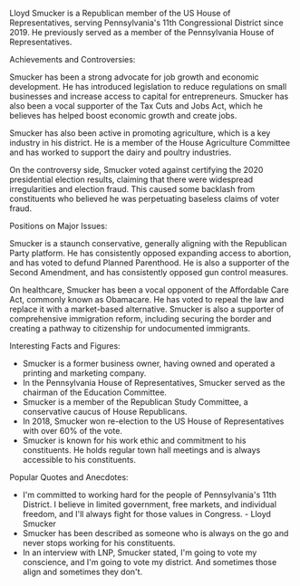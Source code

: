 Lloyd Smucker is a Republican member of the US House of Representatives, serving Pennsylvania's 11th Congressional District since 2019. He previously served as a member of the Pennsylvania House of Representatives.

Achievements and Controversies:

Smucker has been a strong advocate for job growth and economic development. He has introduced legislation to reduce regulations on small businesses and increase access to capital for entrepreneurs. Smucker has also been a vocal supporter of the Tax Cuts and Jobs Act, which he believes has helped boost economic growth and create jobs.

Smucker has also been active in promoting agriculture, which is a key industry in his district. He is a member of the House Agriculture Committee and has worked to support the dairy and poultry industries.

On the controversy side, Smucker voted against certifying the 2020 presidential election results, claiming that there were widespread irregularities and election fraud. This caused some backlash from constituents who believed he was perpetuating baseless claims of voter fraud.

Positions on Major Issues:

Smucker is a staunch conservative, generally aligning with the Republican Party platform. He has consistently opposed expanding access to abortion, and has voted to defund Planned Parenthood. He is also a supporter of the Second Amendment, and has consistently opposed gun control measures.

On healthcare, Smucker has been a vocal opponent of the Affordable Care Act, commonly known as Obamacare. He has voted to repeal the law and replace it with a market-based alternative. Smucker is also a supporter of comprehensive immigration reform, including securing the border and creating a pathway to citizenship for undocumented immigrants.

Interesting Facts and Figures:

- Smucker is a former business owner, having owned and operated a printing and marketing company.
- In the Pennsylvania House of Representatives, Smucker served as the chairman of the Education Committee.
- Smucker is a member of the Republican Study Committee, a conservative caucus of House Republicans.
- In 2018, Smucker won re-election to the US House of Representatives with over 60% of the vote.
- Smucker is known for his work ethic and commitment to his constituents. He holds regular town hall meetings and is always accessible to his constituents.

Popular Quotes and Anecdotes:

- I'm committed to working hard for the people of Pennsylvania's 11th District. I believe in limited government, free markets, and individual freedom, and I'll always fight for those values in Congress. - Lloyd Smucker
- Smucker has been described as someone who is always on the go and never stops working for his constituents.
- In an interview with LNP, Smucker stated, I'm going to vote my conscience, and I'm going to vote my district. And sometimes those align and sometimes they don't.
